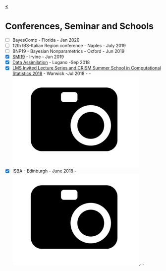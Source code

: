 [**<**](/index)

# Conferences, Seminar and Schools

- [ ] BayesComp - Florida - Jan 2020
- [ ] 12th IBS-Italian Region conference - Naples - July 2019
- [ ] BNP19 - Bayesian Nonparametrics - Oxford - Jun 2019
- [x] [SMI19](/pages/SMI19) - Irvine - Jun 2019
- [x] [Data Assimilation](/pages/lug) - Lugano -Sep 2018
- [x] [LMS Invited Lecture Series and CRISM Summer School in Computational Statistics 2018](/pages/Warwick18) - Warwick -Jul 2018 - - [ ![|0.1%](/images/cam.png) ](/pages/Warwick18)
- [x] [ISBA](https://bayesian.org/isba2018/) - Edinburgh - June 2018 - [ ![|5x5,20%](/images/cam.png) ](/pages/isba)
...
